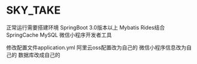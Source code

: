 # SKY_TAKE
正常运行需要搭建环境
  SpringBoot 3.0版本以上
  Mybatis
  Rides结合SpringCache
  MySQL
  微信小程序开发者工具
  
修改配置文件application.yml
  阿里云oss配置改为自己的
  微信小程序信息改为自己的
  数据库改成自己的
  

